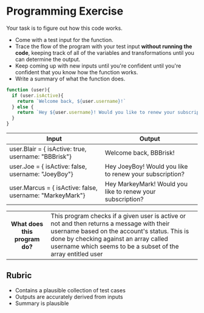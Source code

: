 # Programming Exercise

Your task is to figure out how this code works.

* Come with a test input for the function.
* Trace the flow of the program with your test input **without running the code**, keeping track of all of the variables and transformations until you can determine the output.
* Keep coming up with new inputs until you're confident until you're confident that you know how the function works.
* Write a summary of what the function does.

```js
function (user){
  if (user.isActive){
    return `Welcome back, ${user.username}!`
  } else {
    return `Hey ${user.username}! Would you like to renew your subscription?`
  }
}
```

|       Input      |                           Output                             |
| -----------------| ------------------------------------------------------------ |
|      user.Blair = { isActive: true, username: "BBBrisk"}     |                    Welcome back, BBBrisk!                      | 
|      user.Joe = { isActive: false, username: "JoeyBoy"}       |     Hey JoeyBoy! Would you like to renew your subscription?      | 
|      user.Marcus = { isActive: false, username: "MarkeyMark"}    |    Hey MarkeyMark! Would you like to renew your subscription?    | 

<table>
  <tr>
    <th>What does this program do?</th>
    <td>
      This program checks if a given user is active or not and then returns a message with their username 
      based on the account's status. This is done by checking against an array called username which seems to be a subset 
      of the array entitled user
    </td>
  </tr>
</table>

## Rubric

* Contains a plausible collection of test cases
* Outputs are accurately derived from inputs
* Summary is plausible
